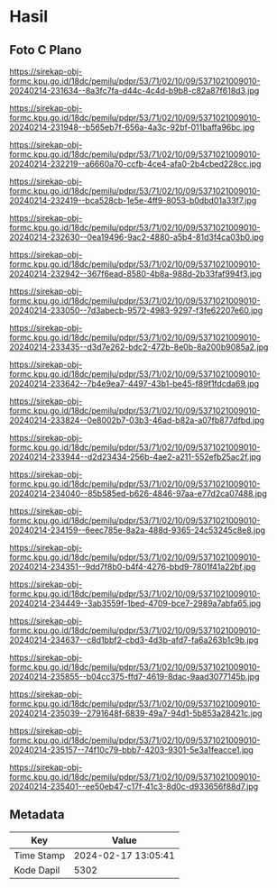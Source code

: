 # Hasil

## Foto C Plano

https://sirekap-obj-formc.kpu.go.id/18dc/pemilu/pdpr/53/71/02/10/09/5371021009010-20240214-231634--8a3fc7fa-d44c-4c4d-b9b8-c82a87f618d3.jpg

https://sirekap-obj-formc.kpu.go.id/18dc/pemilu/pdpr/53/71/02/10/09/5371021009010-20240214-231948--b565eb7f-656a-4a3c-92bf-011baffa96bc.jpg

https://sirekap-obj-formc.kpu.go.id/18dc/pemilu/pdpr/53/71/02/10/09/5371021009010-20240214-232219--a6660a70-ccfb-4ce4-afa0-2b4cbed228cc.jpg

https://sirekap-obj-formc.kpu.go.id/18dc/pemilu/pdpr/53/71/02/10/09/5371021009010-20240214-232419--bca528cb-1e5e-4ff9-8053-b0dbd01a33f7.jpg

https://sirekap-obj-formc.kpu.go.id/18dc/pemilu/pdpr/53/71/02/10/09/5371021009010-20240214-232630--0ea19496-9ac2-4880-a5b4-81d3f4ca03b0.jpg

https://sirekap-obj-formc.kpu.go.id/18dc/pemilu/pdpr/53/71/02/10/09/5371021009010-20240214-232942--367f6ead-8580-4b8a-988d-2b33faf994f3.jpg

https://sirekap-obj-formc.kpu.go.id/18dc/pemilu/pdpr/53/71/02/10/09/5371021009010-20240214-233050--7d3abecb-9572-4983-9297-f3fe62207e60.jpg

https://sirekap-obj-formc.kpu.go.id/18dc/pemilu/pdpr/53/71/02/10/09/5371021009010-20240214-233435--d3d7e262-bdc2-472b-8e0b-8a200b9085a2.jpg

https://sirekap-obj-formc.kpu.go.id/18dc/pemilu/pdpr/53/71/02/10/09/5371021009010-20240214-233642--7b4e9ea7-4497-43b1-be45-f89f1fdcda69.jpg

https://sirekap-obj-formc.kpu.go.id/18dc/pemilu/pdpr/53/71/02/10/09/5371021009010-20240214-233824--0e8002b7-03b3-46ad-b82a-a07fb877dfbd.jpg

https://sirekap-obj-formc.kpu.go.id/18dc/pemilu/pdpr/53/71/02/10/09/5371021009010-20240214-233944--d2d23434-256b-4ae2-a211-552efb25ac2f.jpg

https://sirekap-obj-formc.kpu.go.id/18dc/pemilu/pdpr/53/71/02/10/09/5371021009010-20240214-234040--85b585ed-b626-4846-97aa-e77d2ca07488.jpg

https://sirekap-obj-formc.kpu.go.id/18dc/pemilu/pdpr/53/71/02/10/09/5371021009010-20240214-234159--6eec785e-8a2a-488d-9365-24c53245c8e8.jpg

https://sirekap-obj-formc.kpu.go.id/18dc/pemilu/pdpr/53/71/02/10/09/5371021009010-20240214-234351--9dd7f8b0-b4f4-4276-bbd9-7801f41a22bf.jpg

https://sirekap-obj-formc.kpu.go.id/18dc/pemilu/pdpr/53/71/02/10/09/5371021009010-20240214-234449--3ab3559f-1bed-4709-bce7-2989a7abfa65.jpg

https://sirekap-obj-formc.kpu.go.id/18dc/pemilu/pdpr/53/71/02/10/09/5371021009010-20240214-234637--c8d1bbf2-cbd3-4d3b-afd7-fa6a263b1c9b.jpg

https://sirekap-obj-formc.kpu.go.id/18dc/pemilu/pdpr/53/71/02/10/09/5371021009010-20240214-235855--b04cc375-ffd7-4619-8dac-9aad3077145b.jpg

https://sirekap-obj-formc.kpu.go.id/18dc/pemilu/pdpr/53/71/02/10/09/5371021009010-20240214-235039--2791648f-6839-49a7-94d1-5b853a28421c.jpg

https://sirekap-obj-formc.kpu.go.id/18dc/pemilu/pdpr/53/71/02/10/09/5371021009010-20240214-235157--74f10c79-bbb7-4203-9301-5e3a1feacce1.jpg

https://sirekap-obj-formc.kpu.go.id/18dc/pemilu/pdpr/53/71/02/10/09/5371021009010-20240214-235401--ee50eb47-c17f-41c3-8d0c-d933656f88d7.jpg


## Metadata

| Key        | Value               |
| ---------- | ------------------- |
| Time Stamp | 2024-02-17 13:05:41 |
| Kode Dapil | 5302                |



